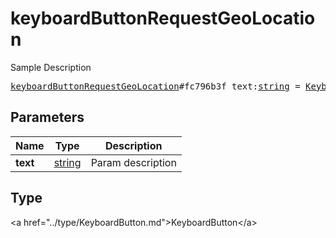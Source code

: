 # keyboardButtonRequestGeoLocation

Sample Description

<pre>
<a href="../constructor/keyboardButtonRequestGeoLocation.md">keyboardButtonRequestGeoLocation</a>#fc796b3f text:<a href="../type/string.md">string</a> = <a href="../type/KeyboardButton.md">KeyboardButton</a>;
</pre>

## Parameters

| Name | Type | Description |
|------|:----:|-------------|
| **text** | <a href="../type/string.md">string</a> | Param description |

## Type

&lt;a href=&#34;../type/KeyboardButton.md&#34;&gt;KeyboardButton&lt;/a&gt;
